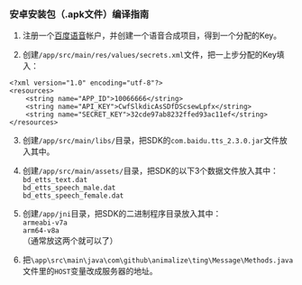 ### 安卓安装包（.apk文件）编译指南
1.  注册一个[百度语音](http://yuyin.baidu.com)帐户，并创建一个语音合成项目，得到一个分配的Key。

2.  创建`/app/src/main/res/values/secrets.xml`文件，把一上步分配的Key填入：  
```
<?xml version="1.0" encoding="utf-8"?>
<resources>
    <string name="APP_ID">10066666</string>
    <string name="API_KEY">CwfSlkdicAsSDfDScsewLpfx</string>
    <string name="SECRET_KEY">32cde97ab8232ffed93ac11ef</string>
</resources>
```

3.  创建`/app/src/main/libs/`目录，把SDK的`com.baidu.tts_2.3.0.jar`文件放入其中。

4.  创建`/app/src/main/assets/`目录，把SDK的以下3个数据文件放入其中：  
`bd_etts_text.dat`  
`bd_etts_speech_male.dat`  
`bd_etts_speech_female.dat`

5.  创建`/app/jni`目录，把SDK的二进制程序目录放入其中：  
`armeabi-v7a`  
`arm64-v8a`  
（通常放这两个就可以了）

6.  把`\app\src\main\java\com\github\animalize\ting\Message\Methods.java`文件里的`HOST`变量改成服务器的地址。